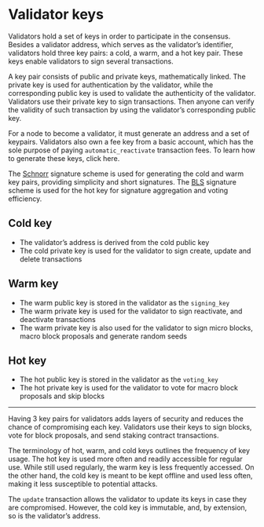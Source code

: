 # Validator keys

Validators hold a set of keys in order to participate in the consensus. Besides a validator address, which serves as the validator’s identifier, validators hold three key pairs: a cold, a warm, and a hot key pair. These keys enable validators to sign several transactions.

A key pair consists of public and private keys, mathematically linked. The private key is used for authentication by the validator, while the corresponding public key is used to validate the authenticity of the validator. Validators use their private key to sign transactions. Then anyone can verify the validity of such transaction by using the validator’s corresponding public key.

For a node to become a validator, it must generate an address and a set of keypairs. Validators also own a fee key from a basic account, which has the sole purpose of paying `automatic_reactivate` transaction fees. To learn how to generate these keys, click here.

The [Schnorr](https://en.wikipedia.org/wiki/Schnorr_signature) signature scheme is used for generating the cold and warm key pairs, providing simplicity and short signatures. The [BLS](https://en.wikipedia.org/wiki/BLS_digital_signature) signature scheme is used for the hot key for signature aggregation and voting efficiency.

## Cold key

- The validator’s address is derived from the cold public key
- The cold private key is used for the validator to sign create, update and delete transactions

## Warm key

- The warm public key is stored in the validator as the `signing_key`
- The warm private key is used for the validator to sign reactivate, and deactivate transactions
- The warm private key is also used for the validator to sign micro blocks, macro block proposals and generate random seeds

## Hot key

- The hot public key is stored in the validator as the `voting_key`
- The hot private key is used for the validator to vote for macro block proposals and skip blocks

---

Having 3 key pairs for validators adds layers of security and reduces the chance of compromising each key. Validators use their keys to sign blocks, vote for block proposals, and send staking contract transactions.

The terminology of hot, warm, and cold keys outlines the frequency of key usage. The hot key is used more often and readily accessible for regular use. While still used regularly, the warm key is less frequently accessed. On the other hand, the cold key is meant to be kept offline and used less often, making it less susceptible to potential attacks.

The `update` transaction allows the validator to update its keys in case they are compromised. However, the cold key is immutable, and, by extension, so is the validator’s address.
